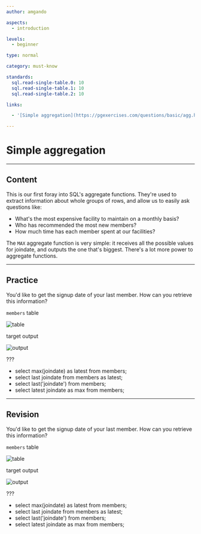 ```yaml
---
author: amgando

aspects:
  - introduction

levels:
  - beginner

type: normal

category: must-know

standards:
  sql.read-single-table.0: 10
  sql.read-single-table.1: 10
  sql.read-single-table.2: 10

links:

  - '[Simple aggregation](https://pgexercises.com/questions/basic/agg.html){documentation}'

---
```


# Simple aggregation

---
## Content

This is our first foray into SQL's aggregate functions. They're used to extract information about whole groups of rows, and allow us to easily ask questions like:

- What's the most expensive facility to maintain on a monthly basis?
- Who has recommended the most new members?
- How much time has each member spent at our facilities?

The `MAX` aggregate function is very simple: it receives all the possible values for joindate, and outputs the one that's biggest. There's a lot more power to aggregate functions.

---
## Practice

You'd like to get the signup date of your last member. How can you retrieve this information?

`members` table

![table](https://i.imgur.com/BkIONKX.png)

target output

![output](https://i.imgur.com/UZiKVSr.png)

???

* select max(joindate) as latest from members;
* select last joindate from members as latest;
* select last('joindate') from members;
* select latest joindate as max from members;

---
## Revision

You'd like to get the signup date of your last member. How can you retrieve this information?

`members` table

![table](https://i.imgur.com/BkIONKX.png)

target output

![output](https://i.imgur.com/UZiKVSr.png)

???

* select max(joindate) as latest from members;
* select last joindate from members as latest;
* select last('joindate') from members;
* select latest joindate as max from members;


